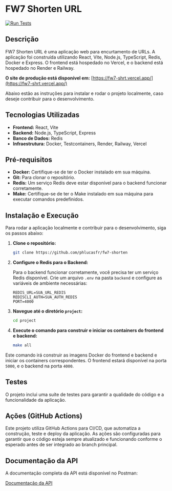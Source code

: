 # FW7 Shorten URL

[![Run Tests](https://github.com/phlucasfr/fw7-shorten/actions/workflows/test.yml/badge.svg?branch=main)](https://github.com/phlucasfr/fw7-shorten/actions/workflows/test.yml)

## Descrição

FW7 Shorten URL é uma aplicação web para encurtamento de URLs. A aplicação foi construída utilizando React, Vite, Node.js, TypeScript, Redis, Docker e Express. O frontend está hospedado no Vercel, e o backend está hospedado no Render e Railway.

**O site de produção está disponível em:** [https://fw7-shrt.vercel.app/](https://fw7-shrt.vercel.app/)

Abaixo estão as instruções para instalar e rodar o projeto localmente, caso deseje contribuir para o desenvolvimento.

## Tecnologias Utilizadas

- **Frontend:** React, Vite
- **Backend:** Node.js, TypeScript, Express
- **Banco de Dados:** Redis
- **Infraestrutura:** Docker, Testcontainers, Render, Railway, Vercel

## Pré-requisitos

- **Docker:** Certifique-se de ter o Docker instalado em sua máquina.
- **Git:** Para clonar o repositório.
- **Redis:** Um serviço Redis deve estar disponível para o backend funcionar corretamente.
- **Make:** Certifique-se de ter o Make instalado em sua máquina para executar comandos predefinidos.

## Instalação e Execução

Para rodar a aplicação localmente e contribuir para o desenvolvimento, siga os passos abaixo:

1. **Clone o repositório:**

    ```bash
    git clone https://github.com/phlucasfr/fw7-shorten
    ```

2. **Configure o Redis para o Backend:**

   Para o backend funcionar corretamente, você precisa ter um serviço Redis disponível. Crie um arquivo `.env` na pasta `backend` e configure as variáveis de ambiente necessárias:

    ```plaintext
    REDIS_URL=SUA_URL_REDIS
    REDISCLI_AUTH=SUA_AUTH_REDIS
    PORT=4000
    ```
3. **Navegue até o diretório `project`:**

    ```bash
    cd project
    ```

4. **Execute o comando para construir e iniciar os containers do frontend e backend:**

    ```bash
    make all
    ```

Este comando irá construir as imagens Docker do frontend e backend e iniciar os containers correspondentes. O frontend estará disponível na porta `5000`, e o backend na porta `4000`.

## Testes

O projeto inclui uma suíte de testes para garantir a qualidade do código e a funcionalidade da aplicação.

## Ações (GitHub Actions)
Este projeto utiliza GitHub Actions para CI/CD, que automatiza a construção, teste e deploy da aplicação. As ações são configuradas para garantir que o código esteja sempre atualizado e funcionando conforme o esperado antes de ser integrado ao branch principal.

## Documentação da API

A documentação completa da API está disponível no Postman:

[Documentação da API](https://documenter.getpostman.com/view/29417482/2sA3s9D8MG)
